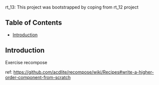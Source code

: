 rt_13: This project was bootstrapped by coping from rt_12 project

## Table of Contents

- [Introduction](#Introduction)


## Introduction

Exercise recompose

ref: https://github.com/acdlite/recompose/wiki/Recipes#write-a-higher-order-component-from-scratch



